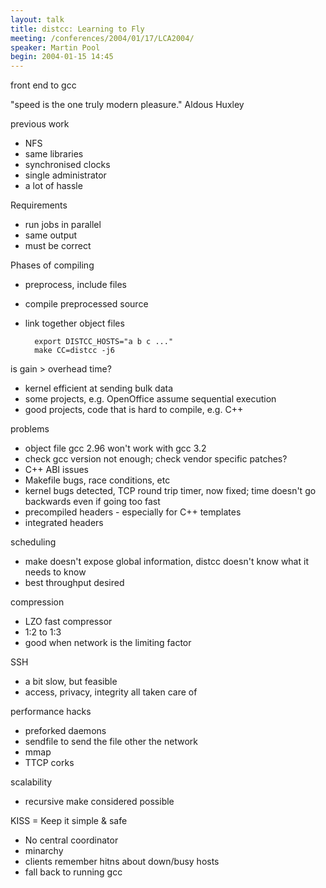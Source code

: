 ```yaml
---
layout: talk
title: distcc: Learning to Fly
meeting: /conferences/2004/01/17/LCA2004/
speaker: Martin Pool
begin: 2004-01-15 14:45
---
```

front end to gcc

"speed is the one truly modern pleasure." Aldous Huxley

previous work

* NFS
* same libraries
* synchronised clocks
* single administrator
* a lot of hassle

Requirements

* run jobs in parallel
* same output
* must be correct

Phases of compiling

* preprocess, include files
* compile preprocessed source
* link together object files

        export DISTCC_HOSTS="a b c ..."
        make CC=distcc -j6

is gain > overhead time?

* kernel efficient at sending bulk data
* some projects, e.g. OpenOffice assume sequential execution
* good projects, code that is hard to compile, e.g. C++

problems

* object file gcc 2.96 won't work with gcc 3.2
* check gcc version not enough; check vendor specific patches?
* C++ ABI issues
* Makefile bugs, race conditions, etc
* kernel bugs detected, TCP round trip timer, now fixed; time doesn't go backwards even if going too fast
* precompiled headers - especially for C++ templates
* integrated headers

scheduling

* make doesn't expose global information, distcc doesn't know what it needs to know
* best throughput desired

compression

* LZO fast compressor
* 1:2 to 1:3
* good when network is the limiting factor

SSH

* a bit slow, but feasible
* access, privacy, integrity all taken care of

performance hacks

* preforked daemons
* sendfile to send the file other the network
* mmap
* TTCP corks

scalability

* recursive make considered possible

KISS = Keep it simple & safe

* No central coordinator
* minarchy
* clients remember hitns about down/busy hosts
* fall back to running gcc
